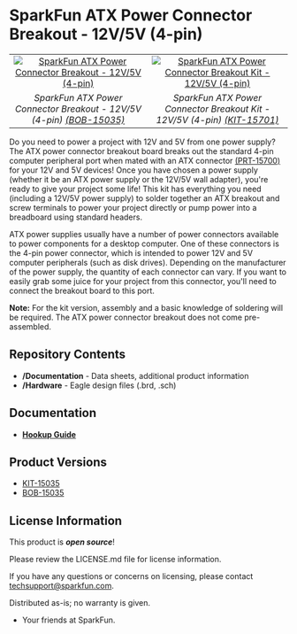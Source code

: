 SparkFun ATX Power Connector Breakout - 12V/5V (4-pin)
========================================

<table class="table table-hover table-striped table-bordered">
  <tr align="center">
   <td><a href="https://www.sparkfun.com/products/15035"><img src="https://cdn.sparkfun.com/assets/parts/1/3/3/6/7/15035-SparkFun_ATX_Power_Connector_Breakout_Board-01.jpg" alt="SparkFun ATX Power Connector Breakout - 12V/5V (4-pin)"></a></td>
   <td><a href="https://www.sparkfun.com/products/15701"><img src="https://cdn.sparkfun.com/assets/parts/1/4/2/5/0/15701-SparkFun_ATX_Power_Connector_Breakout_Kit_-_12V_5V__4-pin_-01.jpg" alt="SparkFun ATX Power Connector Breakout Kit - 12V/5V (4-pin)"></a></td>
  </tr>
  <tr align="center">
    <td><i>SparkFun ATX Power Connector Breakout - 12V/5V (4-pin) <a href="https://www.sparkfun.com/products/15035">(BOB-15035)</a></i></td>
    <td><i>SparkFun ATX Power Connector Breakout Kit - 12V/5V (4-pin) <a href="https://www.sparkfun.com/products/15701">(KIT-15701)</a></i></td>
  </tr>
</table>

Do you need to power a project with 12V and 5V from one power supply? The ATX power connector breakout board breaks out the standard 4-pin computer peripheral port when mated with an ATX connector [(PRT-15700)](https://www.sparkfun.com/products/15700) for your 12V and 5V devices! Once you have chosen a power supply (whether it be an ATX power supply or the 12V/5V wall adapter), you're ready to give your project some life! This kit has everything you need (including a 12V/5V power supply) to solder together an ATX breakout and screw terminals to power your project directly or pump power into a breadboard using standard headers. 

ATX power supplies usually have a number of power connectors available to power components for a desktop computer.  One of these connectors is the 4-pin power connector, which is intended to power 12V and 5V computer peripherals (such as disk drives). Depending on the manufacturer of the power supply, the quantity of each connector can vary. If you want to easily grab some juice for your project from this connector, you'll need to connect the breakout board to this port.

**Note:** For the kit version, assembly and a basic knowledge of soldering will be required. The ATX power connector breakout does not come pre-assembled.

Repository Contents
-------------------

* **/Documentation** - Data sheets, additional product information
* **/Hardware** - Eagle design files (.brd, .sch)

Documentation
-------------------

* **[Hookup Guide](https://learn.sparkfun.com/tutorials/atx-power-connector-4-pin-breakout-hookup-guide)**

Product Versions
----------------
* [KIT-15035](https://www.sparkfun.com/products/15701)
* [BOB-15035](https://www.sparkfun.com/products/15035)


License Information
-------------------

This product is _**open source**_! 

Please review the LICENSE.md file for license information. 

If you have any questions or concerns on licensing, please contact techsupport@sparkfun.com.

Distributed as-is; no warranty is given.

- Your friends at SparkFun.

_<COLLABORATION CREDIT>_
